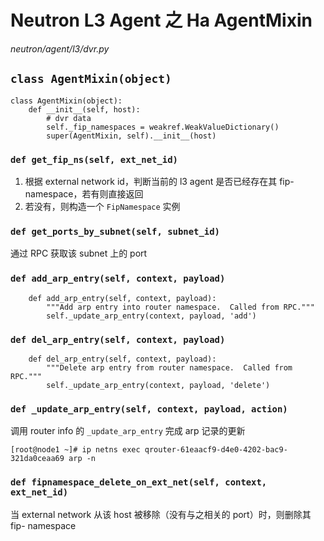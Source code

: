 # Neutron L3 Agent 之 Ha AgentMixin

*neutron/agent/l3/dvr.py*

## `class AgentMixin(object)`

```
class AgentMixin(object):
    def __init__(self, host):
        # dvr data
        self._fip_namespaces = weakref.WeakValueDictionary()
        super(AgentMixin, self).__init__(host)
```

### `def get_fip_ns(self, ext_net_id)`

1. 根据 external network id，判断当前的 l3 agent 是否已经存在其 fip- namespace，若有则直接返回
2. 若没有，则构造一个 `FipNamespace` 实例

### `def get_ports_by_subnet(self, subnet_id)`

通过 RPC 获取该 subnet 上的 port

### `def add_arp_entry(self, context, payload)`

```
    def add_arp_entry(self, context, payload):
        """Add arp entry into router namespace.  Called from RPC."""
        self._update_arp_entry(context, payload, 'add')
```

### `def del_arp_entry(self, context, payload)`

```
    def del_arp_entry(self, context, payload):
        """Delete arp entry from router namespace.  Called from RPC."""
        self._update_arp_entry(context, payload, 'delete')
```

### `def _update_arp_entry(self, context, payload, action)`

调用 router info 的 `_update_arp_entry` 完成 arp 记录的更新

```
[root@node1 ~]# ip netns exec qrouter-61eaacf9-d4e0-4202-bac9-321da0ceaa69 arp -n
```

### `def fipnamespace_delete_on_ext_net(self, context, ext_net_id)`

当 external network 从该 host 被移除（没有与之相关的 port）时，则删除其 fip- namespace
